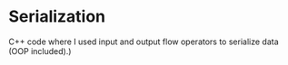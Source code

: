 # Serialization
C++ code where I used input and output flow operators to serialize data (OOP included).)
